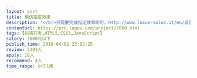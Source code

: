 ```yaml
---                
layout: post       
title: 模仿指定效果           
description: '</br>只需要完成指定效果即可，http://www.locus-solus.it/en/该页面首页切换效果，为6个轮播切换，可更换图片文字等。</br>'     
contenturl: https://pro.lagou.com/project/7060.html      
tags: [前端开发,HTML5,CSS3,JavaScript]            
salary: 3000元以下          
publish_time: 2018-04-01 23:02:25         
review: 2293人                   
apply: 16人                   
recommend: 4人                   
time_range: 小于1周              
---                 
```

